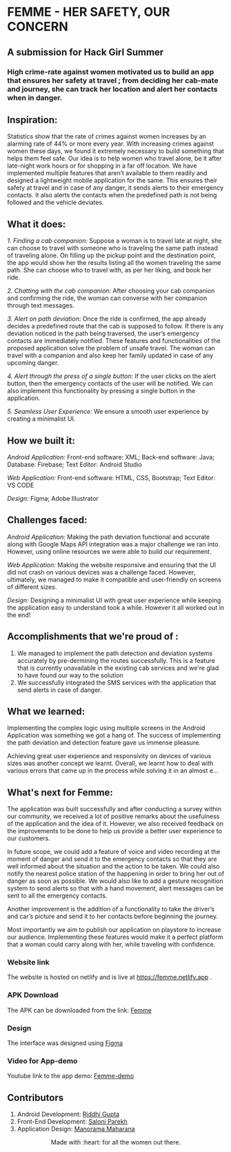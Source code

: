 # FEMME - HER SAFETY, OUR CONCERN
## A submission for Hack Girl Summer

### High crime-rate against women motivated us to build an app that ensures her safety at travel ; from deciding her cab-mate and journey, she can track her location and alert her contacts when in danger.

## Inspiration:

Statistics show that the rate of crimes against women increases by an alarming rate of 44% or more every year. With increasing crimes against women these days, we found it extremely necessary to build something that helps them feel safe. 
Our idea is to help women who travel alone, be it after late-night work hours or for shopping in a far off location. We have implemented multiple features that aren’t available to them readily and designed a lightweight mobile application for the same. 
This ensures their safety at travel and in case of any danger, it sends alerts to their emergency contacts. It also alerts the contacts when the predefined path is not being followed and the vehicle deviates.   

## What it does:

*1. Finding a cab companion:*
Suppose a woman is to travel late at night, she can choose to travel with someone who is traveling the same path instead of traveling alone. On filling up the pickup point and the destination point, the app would show her the results listing all the women traveling the same path. She can choose who to travel with, as per her liking, and book her ride.
 
*2. Chatting with the cab companion:* 
After choosing your cab companion and confirming the ride, the woman can converse with her companion through text messages. 

*3. Alert on path deviation:*
Once the ride is confirmed, the app already decides a predefined route that the cab is supposed to follow. If there is any deviation noticed in the path being traversed, the user’s emergency contacts are immediately notified. These features and functionalities of the proposed application solve the problem of unsafe travel. 
The woman can travel with a companion and also keep her family updated in case of any upcoming danger. 

*4. Alert through the press of a single button:* 
If the user clicks on the alert button, then the emergency contacts of the user will be notified. We can also implement this functionality by pressing a single button in the application.

*5. Seamless User Experience:*
We ensure a smooth user experience by creating a minimalist UI.

## How we built it: 

*Android Application:*
Front-end software: XML;
Back-end software: Java;
Database: Firebase;
Text Editor: Android Studio

*Web Application:*
Front-end software: HTML, CSS, Bootstrap;
Text Editor: VS CODE

*Design:*
Figma;
Adobe Illustrator

## Challenges faced:

*Android Application:*
Making the path deviation functional and accurate along with Google Maps API integration was a major challenge we ran into. However, using online resources we were able to build our requirement.

*Web Application:*
Making the website responsive and ensuring that the UI did not crash on various devices was a challenge faced. However, ultimately, we managed to make it compatible and user-friendly on screens of different sizes.

*Design:*
Designing a minimalist UI with great user experience while keeping the application easy to understand took a while. However it all worked out in the end!

## Accomplishments that we're proud of :

1. We managed to implement the path detection and deviation systems accurately by pre-dermining the routes successfully. This is a feature that is currently unavailable in the existing cab services and we're glad to have found our way to the solution 
2. We successfully integrated the SMS services with the application that send alerts  in case of danger.

## What we learned:

Implementing the complex logic using multiple screens in the Android Application was something we got a hang of. The success of implementing the path deviation and detection feature gave us immense pleasure. 

Achieving great user experience and responsivity on devices of various sizes was another concept we learnt. 
Overall, we learnt how to deal with various errors that came up in the process while solving it in an almost e…

## What's next for Femme: 

The application was built successfully and after conducting a survey within our community, we received a lot of positive remarks about the usefulness of the application and the idea of it. However, we also received feedback on the improvements to be done to help us provide a better user experience to our customers.

In future scope, we could add a feature of voice and video recording at the moment of danger and send it to the emergency contacts so that they are well informed about the situation and the action to be taken. We could also notify the nearest police station of the happening in order to bring her out of danger as soon as possible. 
We would also like to add a gesture recognition system to send alerts so that with a hand movement, alert messages can be sent to all the emergency contacts.

Another improvement is the addition of a functionality to take the driver’s and car’s picture and send it to her contacts before beginning the journey. 

Most importantly we aim to publish our application on playstore to increase our audience. Implementing these features would make it a perfect platform that a woman could carry along with her, while traveling with confidence. 


### Website link

The website is hosted on netlify and is live at https://femme.netlify.app .

### APK Download

The APK can be downloaded from the link: [Femme](https://drive.google.com/file/d/1WVjOJDfmBVjnYa_Ad8nKL-NsC34zmoeX/view?usp=sharing)

### Design

The interface was designed using [Figma](https://www.figma.com/file/3Z2pPD4J2dLM3xUZPXfRh5/FEMME?node-id=0%3A1)

### Video for App-demo

Youtube link to the app demo: [Femme-demo](https://youtu.be/7cx0F3dOkUU)

## Contributors

1. Android Development: [Riddhi Gupta](http://github.com/RiddhiGupta5)
2. Front-End Development: [Saloni Parekh](http://github.com/saloni0104)
3. Application Design: [Manorama Maharana](http://github.com/Manorama09)

<p align="center">
	Made with :heart: for all the women out there.
</p>



